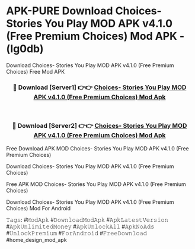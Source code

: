 # APK-PURE Download Choices- Stories You Play MOD APK v4.1.0 (Free Premium Choices) Mod APK - (lg0db)
Download Choices- Stories You Play MOD APK v4.1.0 (Free Premium Choices) Free Mod APK

<div align="center">
<h3>🔴 Download [Server1] 👉👉 <a href="https://apk-comot.site?title=Choices-_Stories_You_Play_MOD_APK_v4.1.0_(Free_Premium_Choices)">Choices- Stories You Play MOD APK v4.1.0 (Free Premium Choices) Mod Apk</a></h3><br>

<h3>🔴 Download [Server2] 👉👉 <a href="https://apk-comot.site?title=Choices-_Stories_You_Play_MOD_APK_v4.1.0_(Free_Premium_Choices)">Choices- Stories You Play MOD APK v4.1.0 (Free Premium Choices) Mod Apk</a></h3>
</div>


Free Download APK MOD Choices- Stories You Play MOD APK v4.1.0 (Free Premium Choices)

Download Choices- Stories You Play MOD APK v4.1.0 (Free Premium Choices) 

Free APK MOD Choices- Stories You Play MOD APK v4.1.0 (Free Premium Choices) 

Download Choices- Stories You Play MOD APK v4.1.0 (Free Premium Choices) Mod For Android

𝚃𝚊𝚐𝚜: #𝙼𝚘𝚍𝙰𝚙𝚔 #𝙳𝚘𝚠𝚗𝚕𝚘𝚊𝚍𝙼𝚘𝚍𝙰𝚙𝚔 #𝙰𝚙𝚔𝙻𝚊𝚝𝚎𝚜𝚝𝚅𝚎𝚛𝚜𝚒𝚘𝚗 #𝙰𝚙𝚔𝚄𝚗𝚕𝚒𝚖𝚒𝚝𝚎𝚍𝙼𝚘𝚗𝚎𝚢 #𝙰𝚙𝚔𝚄𝚗𝚕𝚘𝚌𝚔𝙰𝚕𝚕 #𝙰𝚙𝚔𝙽𝚘𝙰𝚍𝚜 #𝚄𝚗𝚕𝚘𝚌𝚔𝙿𝚛𝚎𝚖𝚒𝚞𝚖 #𝙵𝚘𝚛𝙰𝚗𝚍𝚛𝚘𝚒𝚍 #𝙵𝚛𝚎𝚎𝙳𝚘𝚠𝚗𝚕𝚘𝚊𝚍 #home_design_mod_apk
